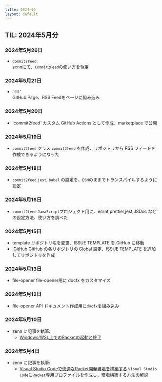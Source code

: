 ```yaml
---
title: 2024-05
layout: default
---
```


## TIL: 2024年5月分

### 2024年5月26日

- `Commit2Feed`:  
  zennにて、`Commit2Feed`の使い方を執筆

### 2024年5月21日 

- 'TIL'  
  GitHub Page、RSS Feedをページに組み込み
 
### 2024年5月20日

- 'commit2feed`
  カスタム GitHub Actions として作成、marketplace で公開

### 2024年5月19日

- `commit2feed`
  クラス `commit2feed` を作成、リポジトリから RSS フィードを作成できるようになった

### 2024年5月18日

- `commit2feed`
  `jest`, `babel` の設定を、`ESM`のままでトランスパイルするように設定

### 2024年5月16日

- `commit2feed`
  `JavaScript`プロジェクト用に、eslint,prettier,jest,JSDoc などの設定方法、使い方を調べた

### 2024年5月15日

- template
    リポジトリ名を変更、ISSUE TEMPLATE を.GitHub に移動
- .GitHub
    GitHub の各リポジトリの Global 設定、ISSUE TEMPLATE を追加してリポジトリを作成

### 2024年5月13日

- file-opener
    file-opener用に docfx をカスタマイズ

### 2024年5月12日

- file-opener
    API ドキュメント作成用に`docfx`を組み込み

### 2024年5月10日

- zenn に記事を執筆:
  - [Windows/WSL上でのRacketの起動と終了](https://zenn.dev/atsushifx/articles/edu-racket-basic-runandexit)

### 2024年5月4日

- zenn に記事を執筆:
  - [Visual Studio Codeで快適なRacket開発環境を構築する](https://zenn.dev/atsushifx/articles/edu-racket-setup-vscode-profile)
    `Visual Studio Code`に`Racket`専用プロファイルを作成し、環境構築する方法の解説
